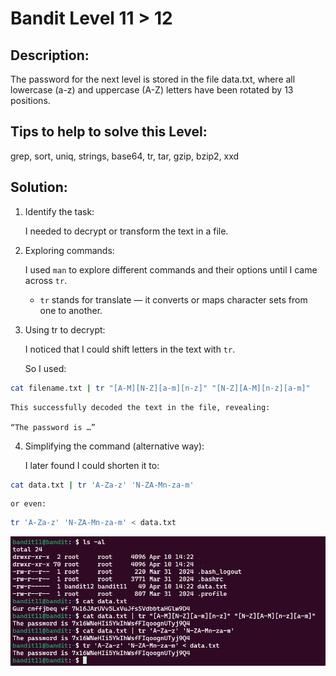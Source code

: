 # Bandit Level 11 > 12 

## Description:
The password for the next level is stored in the file data.txt, where all lowercase (a-z) and uppercase (A-Z) letters have been rotated by 13 positions.

## Tips to help to solve this Level:
grep, sort, uniq, strings, base64, tr, tar, gzip, bzip2, xxd

## Solution:

1. Identify the task:

    I needed to decrypt or transform the text in a file.

2. Exploring commands:

    I used `man` to explore different commands and their options until I came across `tr`.

    - `tr` stands for translate — it converts or maps character sets from one to another.

3. Using tr to decrypt:

    I noticed that I could shift letters in the text with `tr`.
    
    So I used:

```bash
cat filename.txt | tr "[A-M][N-Z][a-m][n-z]" "[N-Z][A-M][n-z][a-m]"
```

    This successfully decoded the text in the file, revealing:

    “The password is …”

4. Simplifying the command (alternative way):

    I later found I could shorten it to:

```bash
cat data.txt | tr 'A-Za-z' 'N-ZA-Mn-za-m'
```
    or even:
```bash
tr 'A-Za-z' 'N-ZA-Mn-za-m' < data.txt
```

![](images/bandit11to12.png)

